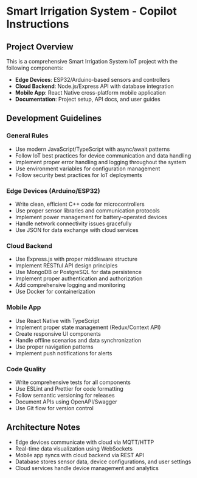 # Smart Irrigation System - Copilot Instructions

<!-- Use this file to provide workspace-specific custom instructions to Copilot. For more details, visit https://code.visualstudio.com/docs/copilot/copilot-customization#_use-a-githubcopilotinstructionsmd-file -->

## Project Overview
This is a comprehensive Smart Irrigation System IoT project with the following components:
- **Edge Devices**: ESP32/Arduino-based sensors and controllers
- **Cloud Backend**: Node.js/Express API with database integration
- **Mobile App**: React Native cross-platform mobile application
- **Documentation**: Project setup, API docs, and user guides

## Development Guidelines

### General Rules
- Use modern JavaScript/TypeScript with async/await patterns
- Follow IoT best practices for device communication and data handling
- Implement proper error handling and logging throughout the system
- Use environment variables for configuration management
- Follow security best practices for IoT deployments

### Edge Devices (Arduino/ESP32)
- Write clean, efficient C++ code for microcontrollers
- Use proper sensor libraries and communication protocols
- Implement power management for battery-operated devices
- Handle network connectivity issues gracefully
- Use JSON for data exchange with cloud services

### Cloud Backend
- Use Express.js with proper middleware structure
- Implement RESTful API design principles
- Use MongoDB or PostgreSQL for data persistence
- Implement proper authentication and authorization
- Add comprehensive logging and monitoring
- Use Docker for containerization

### Mobile App
- Use React Native with TypeScript
- Implement proper state management (Redux/Context API)
- Create responsive UI components
- Handle offline scenarios and data synchronization
- Use proper navigation patterns
- Implement push notifications for alerts

### Code Quality
- Write comprehensive tests for all components
- Use ESLint and Prettier for code formatting
- Follow semantic versioning for releases
- Document APIs using OpenAPI/Swagger
- Use Git flow for version control

## Architecture Notes
- Edge devices communicate with cloud via MQTT/HTTP
- Real-time data visualization using WebSockets
- Mobile app syncs with cloud backend via REST API
- Database stores sensor data, device configurations, and user settings
- Cloud services handle device management and analytics
